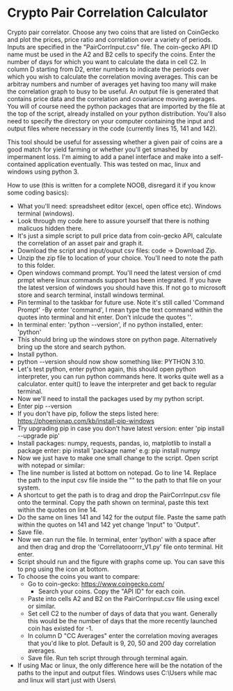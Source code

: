 # Crypto Pair Correlation Calculator
Crypto pair correlator. Choose any two coins that are listed on CoinGecko and plot the prices, price ratio and correlation over a variety of periods. Inputs are specified in the "PairCorrInput.csv" file. The coin-gecko API ID name must be used in the A2 and B2 cells to specify the coins.  Enter the number of days for which you want to calculate the data in cell C2. In column D starting from D2, enter numbers to indicate the periods over which you wish to calculate the correlation moving averages. This can be arbitray numbers and number of averages yet having too many will make the correlation graph to busy to be useful. An output file is generated that contains price data and the correlation and covariance moving averages. You will of course need the python packages that are imported by the file at the top of the script, already installed on your python distribution. You'll also need to specify the directory on your computer containing the input and output files where necessary in the code (currently lines 15, 141 and 142). 
  
This tool should be useful for assessing whether a given pair of coins are a good match for yield farming or whether you'll get smashed by impermanent loss. I'm aiming to add a panel interface and make into a self-contained application eventually.  This was tested on mac, linux and windows using python 3. 

How to use (this is written for a complete NOOB, disregard it if you know some coding basics):

- What you'll need: spreadsheet editor (excel, open office etc). Windows terminal (windows).
- Look through my code here to assure yourself that there is nothing malicuos hidden there. 
- It's just a simple script to pull price data from coin-gecko API, calculate the correlation of an asset pair and graph it. 
- Download the script and input/ouput csv files: code -> Download Zip.
- Unzip the zip file to location of your choice. You'll need to note the path to this folder.
- Open windows command prompt. You'll need the latest version of cmd prmpt where linux commands support has been
integrated. If you have the latest version of windows you should have this. If not go to microsoft store and search terminal, install windows terminal. 
- Pin terminal to the taskbar for future use. Note it's still called 'Command Prompt' 
-By enter 'command', I mean type the text command within the quotes into terminal and hit enter. Don't inlcude the quotes ''.
- In terminal enter: 'python --version', if no python installed, enter: 'python'
- This should bring up the windows store on python page. Alternatively bring up the store and search python. 
- Install python. 
- python --version should now show something like: PYTHON 3.10.
- Let's test python, enter python again, this should open python interpreter, you can run python commands here. It works quite well as a calculator. 
enter quit() to leave the interpreter and get back to regular terminal.  
- Now we'll need to install the packages used by my python script.
- Enter pip --version
- If you don't have pip, follow the steps listed here: https://phoenixnap.com/kb/install-pip-windows
- Try upgrading pip in case you don't have latest version: enter 'pip install --upgrade pip'
- Install packages: numpy, requests, pandas, io, matplotlib to install a package enter: pip install 'package name' e.g: pip install numpy
- Now we just have to make one small change to the script. Open script with notepad or similar:
- The line number is listed at bottom on notepad. Go to line 14. Replace the path to the input csv file inside the "" to the path to that file on your system.
- A shortcut to get the path is to drag and drop the PairCorrInput.csv file onto the terminal. Copy the path shown on terminal, paste this text within the quotes
on line 14. 
- Do the same on lines 141 and 142 for the output file. Paste the same path within the quotes on 141 and 142 yet change 'Input" to 'Output". 
- Save file.
- Now we can run the file. In terminal, enter 'python' with a space after and then drag and drop the 'Correllatooorrr_V1.py' file onto terminal. Hit enter. 
- Script should run and the figure with graphs come up. You can save this to png using the icon at bottom. 
- To choose the coins you want to compare: 
	- Go to coin-gecko: https://www.coingecko.com/
        - Search your coins. Copy the "API ID" for each coin.
	- Paste into cells A2 and B2 on the PairCorrInput.csv file using excel or similar. 
	- Set cell C2 to the number of days of data that you want. Generally this would be the number of days that the more recently launched coin has existed for -1. 
	- In column D "CC Averages" enter the correlation moving averages that you'd like to plot. Default is 9, 20, 50 and 200 day correlation averages. 
	- Save file. Run teh script through through terminal again. 
- If using Mac or linux, the only difference here will be the notation of the paths to the input and output files. Windows uses C:\Users while mac and linux will start just with Users\
